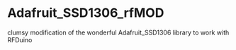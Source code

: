 Adafruit_SSD1306_rfMOD
======================

clumsy modification of the wonderful Adafruit_SSD1306 library to work with RFDuino
